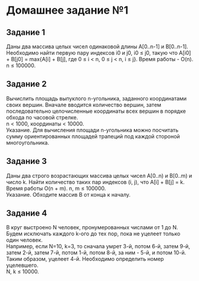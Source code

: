 # Домашнее задание №1

## Задание 1
Даны два массива целых чисел одинаковой длины A[0..n-1] и B[0..n-1]. Необходимо найти первую пару индексов i0 и j0, i0 ≤ j0, такую что A[i0] + B[j0] = max{A[i] + B[j], где 0 ≤ i < n, 0 ≤ j < n, i ≤ j}. Время работы - O(n). n ≤ 100000.

## Задание 2
Вычислить площадь выпуклого n-угольника, заданного координатами своих вершин. Вначале вводится количество вершин, затем последовательно целочисленные координаты всех вершин в порядке обхода по часовой стрелке. </br>
n < 1000, координаты < 10000. </br>
Указание. Для вычисления площади n-угольника можно посчитать сумму ориентированных площадей трапеций под каждой стороной многоугольника.

## Задание 3
Даны два строго возрастающих массива целых чисел A[0..n) и B[0..m) и число k. Найти количество таких пар индексов (i, j), что A[i] + B[j] = k. Время работы O(n + m). n, m ≤ 100000.</br>
Указание. Обходите массив B от конца к началу.

## Задание 4
В круг выстроено N человек, пронумерованных числами от 1 до N. Будем исключать каждого k-ого до тех пор, пока не уцелеет только один человек.</br>
Например, если N=10, k=3, то сначала умрет 3-й, потом 6-й, затем 9-й, затем 2-й, затем 7-й, потом 1-й, потом 8-й, за ним - 5-й, и потом 10-й. Таким образом, уцелеет 4-й.
Необходимо определить номер уцелевшего.</br>
N, k ≤ 10000.